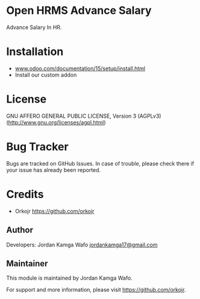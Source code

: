 Open HRMS Advance Salary
========================

Advance Salary In HR.

Installation
============
- www.odoo.com/documentation/15/setup/install.html
- Install our custom addon

License
=======
GNU AFFERO GENERAL PUBLIC LICENSE, Version 3 (AGPLv3)
(http://www.gnu.org/licenses/agpl.html)

Bug Tracker
===========
Bugs are tracked on GitHub Issues. In case of trouble, please check there if your issue has already been reported.

Credits
=======
* Orkojr <https://github.com/orkojr>

Author
------

Developers: Jordan Kamga Wafo  <jordankamga17@gmail.com>

Maintainer
----------

This module is maintained by Jordan Kamga Wafo.

For support and more information, please visit https://github.com/orkojr.
